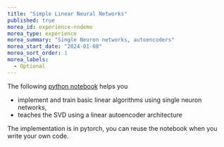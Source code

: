 ```yaml
---
title: "Simple Linear Neural Networks"
published: true
morea_id: experience-nndemo
morea_type: experience
morea_summary: "Single Neuron networks, autoencoders"
morea_start_date: "2024-01-08"
morea_sort_order: 1
morea_labels:
  - Optional
---
```

The following [python notebook](./Demo_NN.ipynb) helps you 
 * implement and train basic linear algorithms using single neuron networks, 
 * teaches the SVD using a linear autoencoder architecture 
 
The implementation is in pytorch, you can reuse the notebook when you write your own code.
 
